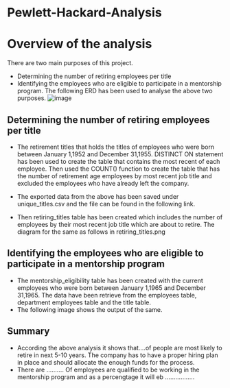 # Pewlett-Hackard-Analysis

# Overview of the analysis
  There are two main purposes of this project. 
  - Determining the number of retiring employees per title 
  - Identifying the employees who are eligible to participate in a mentorship program.
  The following ERD has been used to analyse the above two purposes.
  ![image](https://user-images.githubusercontent.com/93173498/146663845-076b8bf1-4c0f-4277-9311-6af3018017d0.png)

## Determining the number of retiring employees per title

- The retirement titles that holds the titles of employees who were born between January 1,1952 and December 31,1955. DISTINCT ON statement has been used to create the table that contains the most recent of each employee. Then used the COUNT() function to create the table that has the number of retirement age employees by most recent job title and excluded the employees who have already left the company. 
- The exported  data from the above has been saved under unique_titles.csv and the file can be found in the following link.

- Then retiring_titles table has been created which includes the number of employees by their most recent job title which are about to retire. The diagram for the same as follows in retiring_titles.png

## Identifying the employees who are eligible to participate in a mentorship program
- The mentorship_eligibility table has been created with the current employees who were born between January 1,1965 and December 31,1965. The data have been retrieve from the employees table, department employees table and the title table. 
- The following image shows the output of the same.

## Summary 
- According the above analysis it shows that….of people are most likely  to retire in next 5-10 years. The company has to have a proper hiring plan in place and should allocate the enough funds for the process. 
- There are ………. Of employees are qualified to be working in the mentorship program and as a percengtage it will eb ……………..
 




